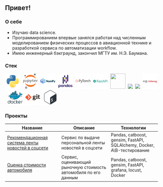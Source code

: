 ## Привет!

### О себе
- Изучаю data science.
- Программированием впервые занялся работая над численным моделированием физических процессов в авиационной технике и разработкой сервиса по автоматизации workflow.
- Имею инженерный бэкграунд, закончил МГТУ им. Н.Э. Баумана.

### Стек

<div>
<img src="https://raw.githubusercontent.com/devicons/devicon/1119b9f84c0290e0f0b38982099a2bd027a48bf1/icons/python/python-original.svg" width="50" height="50">&nbsp;
<img src="https://raw.githubusercontent.com/devicons/devicon/1119b9f84c0290e0f0b38982099a2bd027a48bf1/icons/jupyter/jupyter-original-wordmark.svg" width="50" height="50">&nbsp;
<img src="https://raw.githubusercontent.com/devicons/devicon/1119b9f84c0290e0f0b38982099a2bd027a48bf1/icons/numpy/numpy-original-wordmark.svg" height="50">&nbsp;
<img src="https://raw.githubusercontent.com/devicons/devicon/1119b9f84c0290e0f0b38982099a2bd027a48bf1/icons/pandas/pandas-original-wordmark.svg" height="50">&nbsp;
<img src="https://raw.githubusercontent.com/devicons/devicon/1119b9f84c0290e0f0b38982099a2bd027a48bf1/icons/pytorch/pytorch-original-wordmark.svg" height="50">&nbsp;
<img src="https://raw.githubusercontent.com/devicons/devicon/1119b9f84c0290e0f0b38982099a2bd027a48bf1/icons/fastapi/fastapi-plain-wordmark.svg" height="50">&nbsp;
<img src="https://cdn-icons-png.flaticon.com/512/5486/5486426.png" width="50" height="50">&nbsp;
<img src="https://mlflow.org/images/MLflow-logo-final-white-TM.png" height="50">&nbsp;
<img src="https://upload.wikimedia.org/wikipedia/commons/d/de/AirflowLogo.png" height="50">&nbsp;
<img src="https://raw.githubusercontent.com/devicons/devicon/1119b9f84c0290e0f0b38982099a2bd027a48bf1/icons/sqlalchemy/sqlalchemy-original-wordmark.svg"  height="50">&nbsp;
<img src="https://raw.githubusercontent.com/devicons/devicon/1119b9f84c0290e0f0b38982099a2bd027a48bf1/icons/docker/docker-original-wordmark.svg"  height="50">&nbsp;
<img src="https://raw.githubusercontent.com/devicons/devicon/1119b9f84c0290e0f0b38982099a2bd027a48bf1/icons/git/git-original-wordmark.svg" height="50">&nbsp;
<img src="https://raw.githubusercontent.com/devicons/devicon/1119b9f84c0290e0f0b38982099a2bd027a48bf1/icons/bash/bash-original.svg" height="50">&nbsp;
</div>

### Проекты

|Название        | Описание        | Технологии|
|----------------|-----------------|-----------|
|[Рекомендационная система ленты новостей в соцсети](https://github.com/Litvinov-Ivan/posts-feed-recsys)|Сервис по выдаче персональной ленты новостей в соцсети|Pandas, catboost, gensim, FastAPI, SQLAlchemy, Docker, A\B-тестирование |
|[Оценка стоимости автомобиля](https://github.com/Litvinov-Ivan/CarValuationService)|Сервис, оценивающий рыночную стоимость автомобиля по его данным|Pandas, catboost, gensim, FastAPI, grafana, locust, Docker|
